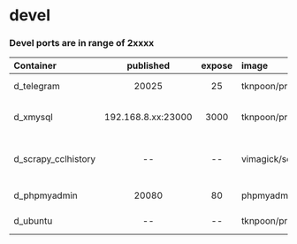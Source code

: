 # devel

### Devel ports are in range of 2xxxx
| Container   | published | expose | image | description |
| :---------- | :-------: | :----: | :---------- | ---- |
| d_telegram  |  20025    |   25   | tknpoon/private:d_telegram | smtp to Telegram  | 
| d_xmysql  |  192.168.8.xx:23000    |   3000   | tknpoon/private:d_xmysql | Xmysql (mysql to REST API)  | 
| d_scrapy_cclhistory | --     |   -- |  vimagick/scrapyd | Scrapy for CCL history ; crontab to run weekly |
| d_phpmyadmin  |  20080    |   80   | phpmyadmin/phpmyadmin | php My Admin  | 
| d_ubuntu    |    --     |   --   | tknpoon/private:d_ubuntu | ubuntu 18.04 |

